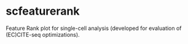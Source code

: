 # scfeaturerank
Feature Rank plot for single-cell analysis (developed for evaluation of (EC)CITE-seq optimizations).
